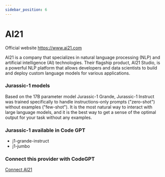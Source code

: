 ```yaml
---
sidebar_position: 6
---
```


# AI21

Official website https://www.ai21.com

AI21 is a company that specializes in natural language processing (NLP) and artificial intelligence (AI) technologies. Their flagship product, AI21 Studio, is a powerful NLP platform that allows developers and data scientists to build and deploy custom language models for various applications.


### Jurassic-1 models

Based on the 17B parameter model Jurassic-1 Grande, Jurassic-1 Instruct was trained specifically to handle instructions-only prompts ("zero-shot") without examples ("few-shot"). It is the most natural way to interact with large language models, and it is the best way to get a sense of the optimal output for your task without any examples.

### Jurassic-1 available in Code GPT
- j1-grande-instruct
- j1-jumbo

### Connect this provider with CodeGPT

[Connect AI21](https://docs.codegpt.co/docs/tutorial-basics/installation#ai21)

